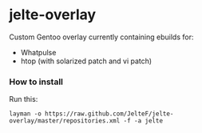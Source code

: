 jelte-overlay
=============

Custom Gentoo overlay currently containing ebuilds for:
- Whatpulse
- htop (with solarized patch and vi patch)

### How to install

Run this:

    layman -o https://raw.github.com/JelteF/jelte-overlay/master/repositories.xml -f -a jelte


